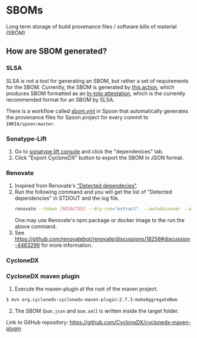 # SBOMs

Long term storage of build provenance files / software bills of material (SBOM)

## How are SBOM generated?

### SLSA

SLSA is not a tool for generating an SBOM, but rather a set of requirements for the SBOM.
Currently, the SBOM is generated by [this action](https://github.com/slsa-framework/github-actions-demo), which produces SBOM formatted as an [In-toto attestation](https://github.com/in-toto/attestation), which is the currently recommended format for an SBOM by SLSA.

There is a workflow called [sbom.yml](https://github.com/INRIA/spoon/blob/master/.github/workflows/sbom.yml) in Spoon that automatically
generates the provenance files for Spoon project for every commit to `INRIA/spoon:master`.

### Sonatype-Lift

1. Go to [sonatype lift console](https://lift.sonatype.com/results/github.com/SpoonLabs/sorald/01GF3EZ99T224KCGHP20Y32671?tab=dependencies)
   and click the "dependenices" tab.
2. Click "Export CycloneDX" button to export the SBOM in JSON format.

### Renovate

1. Inspired from Renovate's ["Detected dependecies"](https://github.com/SpoonLabs/sorald/issues/623).
2. Run the following command and you will get the list of
   "Detected dependencies" in STDOUT and the log file.
   ```bash
   renovate --token [REDACTED] --dry-run="extract"  --autodiscover --autodiscover-filter "<org_name>/<repo_name>" --log-file="renovate.log"
   ```
   One may use Renovate's npm package or docker image to the run the
   above command.
3. See https://github.com/renovatebot/renovate/discussions/18258#discussion-4463299 for more information.

### CycloneDX

### CycloneDX maven plugin

1. Execute the maven-plugin at the root of the maven project.
```sh
$ mvn org.cyclonedx:cyclonedx-maven-plugin:2.7.3:makeAggregateBom
```
2. The SBOM (`bom.json` and `bom.xml`) is written inside the target folder.

Link to GitHub repository: https://github.com/CycloneDX/cyclonedx-maven-plugin
